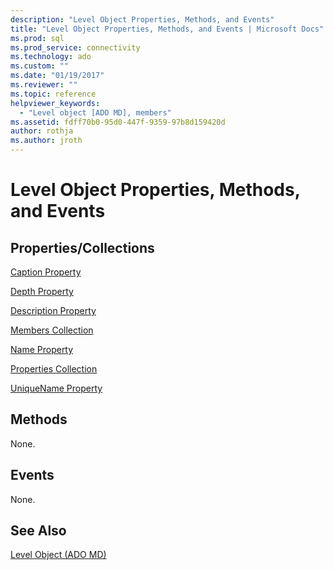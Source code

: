 ```yaml
---
description: "Level Object Properties, Methods, and Events"
title: "Level Object Properties, Methods, and Events | Microsoft Docs"
ms.prod: sql
ms.prod_service: connectivity
ms.technology: ado
ms.custom: ""
ms.date: "01/19/2017"
ms.reviewer: ""
ms.topic: reference
helpviewer_keywords: 
  - "Level object [ADO MD], members"
ms.assetid: fdff70b0-95d0-447f-9359-97b8d159420d
author: rothja
ms.author: jroth
---
```

# Level Object Properties, Methods, and Events
## Properties/Collections  
 [Caption Property](./caption-property-ado-md.md)  
  
 [Depth Property](./depth-property-ado-md.md)  
  
 [Description Property](./description-property-ado-md.md)  
  
 [Members Collection](./members-collection-ado-md.md)  
  
 [Name Property](./name-property-ado-md.md)  
  
 [Properties Collection](../ado-api/properties-collection-ado.md)  
  
 [UniqueName Property](./uniquename-property-ado-md.md)  
  
## Methods  
 None.  
  
## Events  
 None.  
  
## See Also  
 [Level Object (ADO MD)](./level-object-ado-md.md)